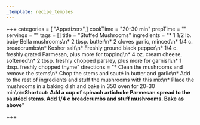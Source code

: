 ```yaml
---
_template: recipe_temples
---
```



+++
categories = [ "Appetizers",]
cookTime = "20-30 min"
prepTime = ""
servings = ""
tags = []
title = "Stuffed Mushrooms"
ingredients = "* 1 1/2 lb. baby Bella mushrooms\n* 2 tbsp. butter\n* 2 cloves garlic, minced\n* 1/4 c. breadcrumbs\n* Kosher salt\n* Freshly ground black pepper\n* 1/4 c. freshly grated Parmesan, plus more for topping\n* 4 oz. cream cheese, softened\n* 2 tbsp. freshly chopped parsley, plus more for garnish\n* 1 tbsp. freshly chopped thyme"
directions = "* Clean the mushrooms and remove the stems\n* Chop the stems and sauté in butter and garlic\n* Add to the rest of ingredients and stuff the mushrooms with this mix\n* Place the mushrooms in a baking dish and bake in 350 oven for 20-30 min\n\n**Shortcut: Add a cup of spinach artichoke Parmesan spread to the sautéed stems. Add 1/4 c breadcrumbs and stuff mushrooms. Bake as above**"

+++
